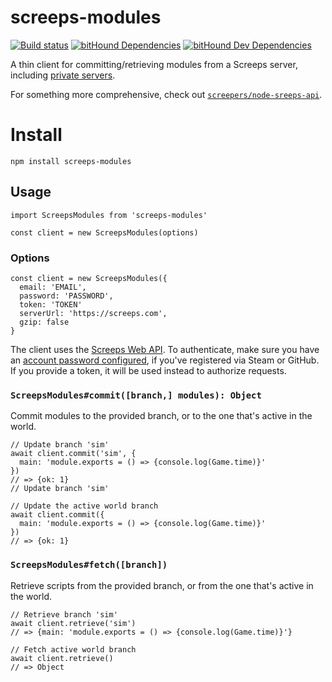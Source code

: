 # screeps-modules

[![Build status][travis-ci-badge]](travis-ci)
[![bitHound Dependencies][bithound-dependencies-badge]](bithound-dependencies) [![bitHound Dev Dependencies][bithound-dev-dependencies-badge]](bithound-dev-dependencies)

A thin client for committing/retrieving modules from a Screeps server, including [private servers](http://support.screeps.com/hc/en-us/articles/213625765-Screeps-private-server-released-).

For something more comprehensive, check out [`screepers/node-sreeps-api`](https://github.com/screepers/node-screeps-api).

# Install

```
npm install screeps-modules
```

## Usage

```
import ScreepsModules from 'screeps-modules'

const client = new ScreepsModules(options)
```

### Options

```
const client = new ScreepsModules({
  email: 'EMAIL',
  password: 'PASSWORD',
  token: 'TOKEN'
  serverUrl: 'https://screeps.com',
  gzip: false
}
```

The client uses the [Screeps Web API](http://support.screeps.com/hc/en-us/articles/203022612-Committing-scripts-using-direct-API-access). To authenticate, make sure you have an [account password configured](https://screeps.com/a/#!/account), if you've registered via Steam or GitHub. If you provide a token, it will be used instead to authorize requests.

### `ScreepsModules#commit([branch,] modules): Object`

Commit modules to the provided branch, or to the one that's active in the world.

```
// Update branch 'sim'
await client.commit('sim', {
  main: 'module.exports = () => {console.log(Game.time)}'
})
// => {ok: 1}
// Update branch 'sim'

// Update the active world branch
await client.commit({
  main: 'module.exports = () => {console.log(Game.time)}'
})
// => {ok: 1}
```

### `ScreepsModules#fetch([branch])`

Retrieve scripts from the provided branch, or from the one that's active in the world.

```
// Retrieve branch 'sim'
await client.retrieve('sim')
// => {main: 'module.exports = () => {console.log(Game.time)}'}

// Fetch active world branch
await client.retrieve()
// => Object
```

[travis-ci]: https://travis-ci.org/langri-sha/screeps-scripts
[travis-ci-badge]: https://travis-ci.org/langri-sha/screeps-scripts.svg?branch=master
[bithound-dependencies]: https://www.bithound.io/github/langri-sha/screeps-scripts/master/dependencies/npm
[bithound-dependencies-badge]: https://www.bithound.io/github/langri-sha/screeps-scripts/badges/dependencies.svg
[bithound-dev-dependencies]: https://www.bithound.io/github/langri-sha/screeps-scripts/master/dependencies/npm
[bithound-dev-dependencies-badge]: https://www.bithound.io/github/langri-sha/screeps-scripts/badges/devDependencies.svg
